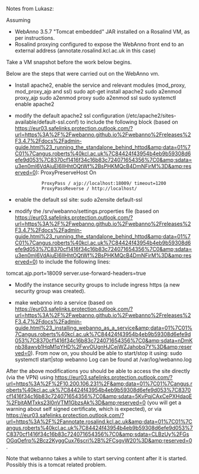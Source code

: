 Notes from Lukasz:

Assuming

 - WebAnno 3.5.7 "Tomcat embedded" JAR installed on a Rosalind VM, as per instructions.
 - Rosalind proxying configured to expose the WebAnno front end to an external address (annotate.rosalind.kcl.ac.uk in this case)

Take a VM snapshot before the work below begins.

Below are the steps that were carried out on the WebAnno vm.

* Install apache2, enable the service and relevant modules (mod_proxy, mod_proxy_ajp and ssl)
sudo apt-get install apache2
sudo a2enmod proxy_ajp
sudo a2enmod proxy
sudo a2enmod ssl
sudo systemctl enable apache2


* modify the default apache2 ssl configuration (/etc/apache2/sites-available/default-ssl.conf) to include the following block (based on https://eur03.safelinks.protection.outlook.com/?url=https%3A%2F%2Fwebanno.github.io%2Fwebanno%2Freleases%2F3.4.7%2Fdocs%2Fadmin-guide.html%23_running_the_standalone_behind_httpd&amp;data=01%7C01%7Cangus.roberts%40kcl.ac.uk%7C84424f43954b4eb9b59308d6efe9d053%7C8370cf1416f34c16b83c724071654356%7C0&amp;sdata=u3en0ml6VdAjuEI6llHhtOQtWf%2BsPHKMQcB4DmNFirM%3D&amp;reserved=0):
ProxyPreserveHost On

                ProxyPass / ajp://localhost:18009/ timeout=1200
                ProxyPassReverse / http://localhost/

* enable the default ssl site:
sudo a2ensite default-ssl

* modify the /srv/webanno/settings.properties file (based on https://eur03.safelinks.protection.outlook.com/?url=https%3A%2F%2Fwebanno.github.io%2Fwebanno%2Freleases%2F3.4.7%2Fdocs%2Fadmin-guide.html%23_running_the_standalone_behind_httpd&amp;data=01%7C01%7Cangus.roberts%40kcl.ac.uk%7C84424f43954b4eb9b59308d6efe9d053%7C8370cf1416f34c16b83c724071654356%7C0&amp;sdata=u3en0ml6VdAjuEI6llHhtOQtWf%2BsPHKMQcB4DmNFirM%3D&amp;reserved=0) to include the following lines:

tomcat.ajp.port=18009
server.use-forward-headers=true

* Modify the instance security groups to include ingress https (a new security group was created).

* make webanno into a service (based on https://eur03.safelinks.protection.outlook.com/?url=https%3A%2F%2Fwebanno.github.io%2Fwebanno%2Freleases%2F3.4.7%2Fdocs%2Fadmin-guide.html%23_installing_webanno_as_a_service&amp;data=01%7C01%7Cangus.roberts%40kcl.ac.uk%7C84424f43954b4eb9b59308d6efe9d053%7C8370cf1416f34c16b83c724071654356%7C0&amp;sdata=nDmKnb38awvb1HqM1qYHD%2FwvOUgnHJCejWZJahobq7Y%3D&amp;reserved=0).
From now on, you should be able to start/stop it using:
sudo systemctl start|stop webanno
Log can be found at /var/log/webanno.log


After the above modifications you should be able to access the site directly (via the VPN) using https://eur03.safelinks.protection.outlook.com/?url=https%3A%2F%2F10.200.106.231%2F&amp;data=01%7C01%7Cangus.roberts%40kcl.ac.uk%7C84424f43954b4eb9b59308d6efe9d053%7C8370cf1416f34c16b83c724071654356%7C0&amp;sdata=5KvPqjCAxCePXHdaoE%2FbitAMTxks23l0nVTM1GbzsAk%3D&amp;reserved=0 (you will get a warning about self signed certificate, which is expected),
or via https://eur03.safelinks.protection.outlook.com/?url=https%3A%2F%2Fannotate.rosalind.kcl.ac.uk&amp;data=01%7C01%7Cangus.roberts%40kcl.ac.uk%7C84424f43954b4eb9b59308d6efe9d053%7C8370cf1416f34c16b83c724071654356%7C0&amp;sdata=CLBzUy%2FGsOGqOefrp%2Bcz2KyggCux76scri%2B%2FCsgvW20%3D&amp;reserved=0.

Note that webanno takes a while to start serving content after it is started. Possibly this is a  tomcat related problem.

